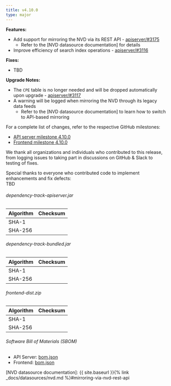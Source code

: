 ```yaml
---
title: v4.10.0
type: major
---
```


**Features:**

* Add support for mirroring the NVD via its REST API - [apiserver/#3175]
  * Refer to the [NVD datasource documentation] for details
* Improve efficiency of search index operations - [apiserver/#3116]

**Fixes:**

* TBD

**Upgrade Notes:**

* The `CPE` table is no longer needed and will be dropped automatically upon upgrade - [apiserver/#3117]
* A warning will be logged when mirroring the NVD through its legacy data feeds
  * Refer to the [NVD datasource documentation] to learn how to switch to API-based mirroring

For a complete list of changes, refer to the respective GitHub milestones:

* [API server milestone 4.10.0](https://github.com/DependencyTrack/dependency-track/milestone/25?closed=1)
* [Frontend milestone 4.10.0](https://github.com/DependencyTrack/frontend/milestone/16?closed=1)

We thank all organizations and individuals who contributed to this release, from logging issues to taking part in discussions on GitHub & Slack to testing of fixes.

Special thanks to everyone who contributed code to implement enhancements and fix defects:  
TBD

###### dependency-track-apiserver.jar

| Algorithm | Checksum |
|:----------|:---------|
| SHA-1     |          |
| SHA-256   |          |

###### dependency-track-bundled.jar

| Algorithm | Checksum |
|:----------|:---------|
| SHA-1     |          |
| SHA-256   |          |

###### frontend-dist.zip

| Algorithm | Checksum |
|:----------|:---------|
| SHA-1     |          |
| SHA-256   |          |

###### Software Bill of Materials (SBOM)

* API Server: [bom.json](https://github.com/DependencyTrack/dependency-track/releases/download/4.10.0/bom.json)
* Frontend: [bom.json](https://github.com/DependencyTrack/frontend/releases/download/4.10.0/bom.json)

[apiserver/#3116]: https://github.com/DependencyTrack/dependency-track/pull/3116
[apiserver/#3117]: https://github.com/DependencyTrack/dependency-track/issues/3117
[apiserver/#3175]: https://github.com/DependencyTrack/dependency-track/pull/3175

[NVD datasource documentation]: {{ site.baseurl }}{% link _docs/datasources/nvd.md %}#mirroring-via-nvd-rest-api